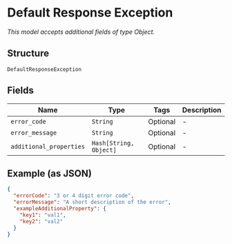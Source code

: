 
# Default Response Exception

*This model accepts additional fields of type Object.*

## Structure

`DefaultResponseException`

## Fields

| Name | Type | Tags | Description |
|  --- | --- | --- | --- |
| `error_code` | `String` | Optional | - |
| `error_message` | `String` | Optional | - |
| `additional_properties` | `Hash[String, Object]` | Optional | - |

## Example (as JSON)

```json
{
  "errorCode": "3 or 4 digit error code",
  "errorMessage": "A short description of the error",
  "exampleAdditionalProperty": {
    "key1": "val1",
    "key2": "val2"
  }
}
```

